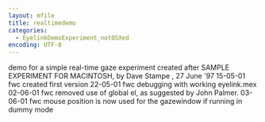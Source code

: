 ```yaml
---
layout: mfile
title: realtimedemo
categories:
  - EyelinkDemoExperiment_notOSXed
encoding: UTF-8
---
```


 demo for a simple real-time gaze experiment
 created after SAMPLE EXPERIMENT FOR MACINTOSH, by Dave Stampe , 27 June '97
 15-05-01   fwc created first version
 22-05-01   fwc debugging with working eyelink.mex
 02-06-01   fwc removed use of global el, as suggested by John Palmer.
 03-06-01   fwc mouse position is now used for the gazewindow
                if running in dummy mode